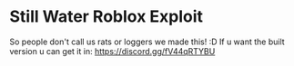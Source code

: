 # Still Water Roblox Exploit

So people don't call us rats or loggers we made this! :D
If u want the built version u can get it in: https://discord.gg/fV44qRTYBU
